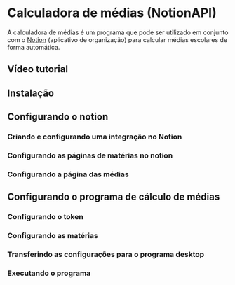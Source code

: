# Calculadora de médias (NotionAPI)

A calculadora de médias é um programa que pode ser utilizado em conjunto com o [Notion](https://www.notion.so/product?utm_source=google&utm_campaign=2075789713&utm_medium=80211061801&utm_content=453572180157&utm_term=notion&targetid=kwd-312974742&gclid=Cj0KCQjwweyFBhDvARIsAA67M73SmyfGoCQZ83kyVqNBRSLoayTR-75JLgOD77Lf_40lcpRLi8otHL0aAky5EALw_wcB) (aplicativo de organização) para calcular médias escolares de forma automática.


## Vídeo tutorial


## Instalação


## Configurando o notion

### Criando e configurando uma integração no Notion

### Configurando as páginas de matérias no notion

### Configurando a página das médias


## Configurando o programa de cálculo de médias

### Configurando o token

### Configurando as matérias

### Transferindo as configurações para o programa desktop

### Executando o programa
